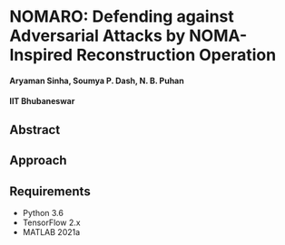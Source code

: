 # NOMARO: Defending against Adversarial Attacks by NOMA-Inspired Reconstruction Operation
#### Aryaman Sinha, Soumya P. Dash, N. B. Puhan
#### IIT Bhubaneswar

## Abstract

## Approach

## Requirements 
 - Python 3.6 
 - TensorFlow 2.x
 - MATLAB 2021a 


